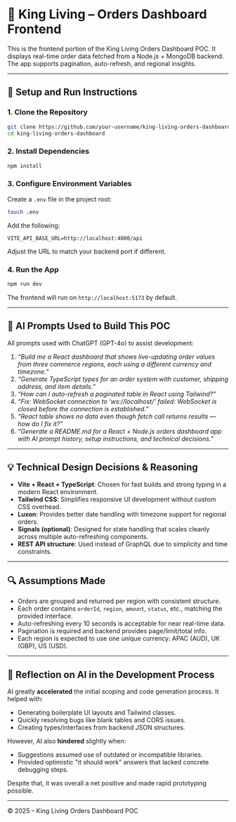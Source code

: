 # 🧪 King Living – Orders Dashboard Frontend

This is the frontend portion of the King Living Orders Dashboard POC. It displays real-time order data fetched from a Node.js + MongoDB backend. The app supports pagination, auto-refresh, and regional insights.

---

## 🚀 Setup and Run Instructions

### 1. Clone the Repository

```bash
git clone https://github.com/your-username/king-living-orders-dashboard.git
cd king-living-orders-dashboard
```

### 2. Install Dependencies

```bash
npm install
```

### 3. Configure Environment Variables

Create a `.env` file in the project root:

```bash
touch .env
```

Add the following:

```env
VITE_API_BASE_URL=http://localhost:4000/api
```

Adjust the URL to match your backend port if different.

### 4. Run the App

```bash
npm run dev
```

The frontend will run on `http://localhost:5173` by default.

---

## 🧠 AI Prompts Used to Build This POC

All prompts used with ChatGPT (GPT-4o) to assist development:

1. _“Build me a React dashboard that shows live-updating order values from three commerce regions, each using a different currency and timezone.”_
2. _“Generate TypeScript types for an order system with customer, shipping address, and item details.”_
3. _“How can I auto-refresh a paginated table in React using Tailwind?”_
4. _“Fix: WebSocket connection to ‘ws://localhost/’ failed: WebSocket is closed before the connection is established.”_
5. _“React table shows no data even though fetch call returns results — how do I fix it?”_
6. _“Generate a README.md for a React + Node.js orders dashboard app with AI prompt history, setup instructions, and technical decisions.”_

---

## 💡 Technical Design Decisions & Reasoning

- **Vite + React + TypeScript**: Chosen for fast builds and strong typing in a modern React environment.
- **Tailwind CSS**: Simplifies responsive UI development without custom CSS overhead.
- **Luxon**: Provides better date handling with timezone support for regional orders.
- **Signals (optional)**: Designed for state handling that scales cleanly across multiple auto-refreshing components.
- **REST API structure**: Used instead of GraphQL due to simplicity and time constraints.

---

## 🔍 Assumptions Made

- Orders are grouped and returned per region with consistent structure.
- Each order contains `orderId`, `region`, `amount`, `status`, etc., matching the provided interface.
- Auto-refreshing every 10 seconds is acceptable for near real-time data.
- Pagination is required and backend provides page/limit/total info.
- Each region is expected to use one unique currency: APAC (AUD), UK (GBP), US (USD).

---

## 🤖 Reflection on AI in the Development Process

AI greatly **accelerated** the initial scoping and code generation process. It helped with:

- Generating boilerplate UI layouts and Tailwind classes.
- Quickly resolving bugs like blank tables and CORS issues.
- Creating types/interfaces from backend JSON structures.

However, AI also **hindered** slightly when:

- Suggestions assumed use of outdated or incompatible libraries.
- Provided optimistic "it should work" answers that lacked concrete debugging steps.

Despite that, it was overall a net positive and made rapid prototyping possible.

---

© 2025 – King Living Orders Dashboard POC
